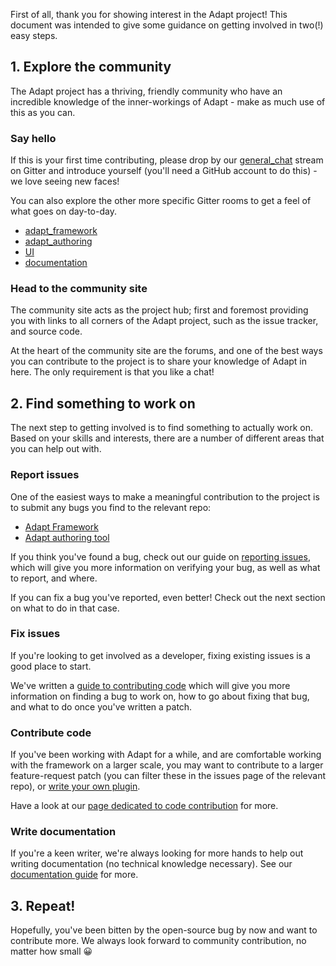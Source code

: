 First of all, thank you for showing interest in the Adapt project! This document was intended to give some guidance on getting involved in two(!) easy steps.


## 1. Explore the community

The Adapt project has a thriving, friendly community who have an incredible knowledge of the inner-workings of Adapt - make as much use of this as you can. 

### Say hello

If this is your first time contributing, please drop by our [general_chat](https://gitter.im/adaptlearning/general_chat) stream on Gitter and introduce yourself (you'll need a GitHub account to do this) - we love seeing new faces!

You can also explore the other more specific Gitter rooms to get a feel of what goes on day-to-day.

- [adapt_framework](https://gitter.im/adaptlearning/adapt_framework)
- [adapt_authoring](https://gitter.im/adaptlearning/adapt_authoring)
- [UI](https://gitter.im/adaptlearning/ui)
- [documentation](https://gitter.im/adaptlearning/documentation)

### Head to the community site

The community site acts as the project hub; first and foremost providing you with links to all corners of the Adapt project, such as the issue tracker, and source code.

At the heart of the community site are the forums, and one of the best ways you can contribute to the project is to share your knowledge of Adapt in here. The only requirement is that you like a chat!


## 2. Find something to work on

The next step to getting involved is to find something to actually work on. Based on your skills and interests, there are a number of different areas that you can help out with.

### Report issues

One of the easiest ways to make a meaningful contribution to the project is to submit any bugs you find to the relevant repo:
- [Adapt Framework](https://github.com/adaptlearning/adapt_framework/issues)
- [Adapt authoring tool](https://github.com/adaptlearning/adapt_authoring/issues)

If you think you've found a bug, check out our guide on [reporting issues](https://github.com/adaptlearning/adapt_framework/wiki/Bugs-and-features), which will give you more information on verifying your bug, as well as what to report, and where.

If you can fix a bug you've reported, even better! Check out the next section on what to do in that case.

### Fix issues

If you're looking to get involved as a developer, fixing existing issues is a good place to start.

We've written a [guide to contributing code](https://github.com/adaptlearning/adapt_framework/wiki/Contributing-code) which will give you more information on finding a bug to work on, how to go about fixing that bug, and what to do once you've written a patch.

### Contribute code

If you've been working with Adapt for a while, and are comfortable working with the framework on a larger scale, you may want to contribute to a larger feature-request patch (you can filter these in the issues page of the relevant repo), or [write your own plugin](https://github.com/adaptlearning/adapt_framework/wiki/Developing-plugins).

Have a look at our [page dedicated to code contribution](https://github.com/adaptlearning/adapt_framework/wiki/Contributing-code) for more.

### Write documentation

If you're a keen writer, we're always looking for more hands to help out writing documentation (no technical knowledge necessary). See our [documentation guide](https://github.com/adaptlearning/adapt_framework/wiki/Writing-documentation) for more.


## 3. Repeat!

Hopefully, you've been bitten by the open-source bug by now and want to contribute more. We always look forward to community contribution, no matter how small :grinning: 